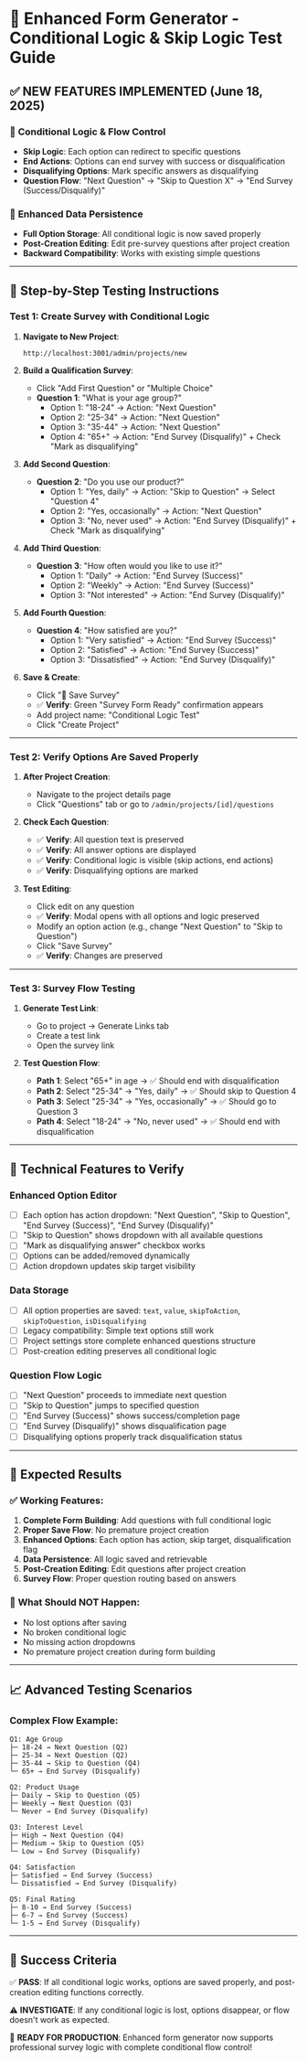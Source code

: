 # 🔄 Enhanced Form Generator - Conditional Logic & Skip Logic Test Guide

## ✅ **NEW FEATURES IMPLEMENTED** (June 18, 2025)

### 🎯 **Conditional Logic & Flow Control**
- **Skip Logic**: Each option can redirect to specific questions
- **End Actions**: Options can end survey with success or disqualification  
- **Disqualifying Options**: Mark specific answers as disqualifying
- **Question Flow**: "Next Question" → "Skip to Question X" → "End Survey (Success/Disqualify)"

### 💾 **Enhanced Data Persistence**
- **Full Option Storage**: All conditional logic is now saved properly
- **Post-Creation Editing**: Edit pre-survey questions after project creation
- **Backward Compatibility**: Works with existing simple questions

---

## 🧪 **Step-by-Step Testing Instructions**

### **Test 1: Create Survey with Conditional Logic**

1. **Navigate to New Project**:
   ```
   http://localhost:3001/admin/projects/new
   ```

2. **Build a Qualification Survey**:
   - Click "Add First Question" or "Multiple Choice"
   - **Question 1**: "What is your age group?"
     - Option 1: "18-24" → Action: "Next Question"
     - Option 2: "25-34" → Action: "Next Question" 
     - Option 3: "35-44" → Action: "Next Question"
     - Option 4: "65+" → Action: "End Survey (Disqualify)" + Check "Mark as disqualifying"

3. **Add Second Question**:
   - **Question 2**: "Do you use our product?"
     - Option 1: "Yes, daily" → Action: "Skip to Question" → Select "Question 4"
     - Option 2: "Yes, occasionally" → Action: "Next Question"
     - Option 3: "No, never used" → Action: "End Survey (Disqualify)" + Check "Mark as disqualifying"

4. **Add Third Question**:
   - **Question 3**: "How often would you like to use it?"
     - Option 1: "Daily" → Action: "End Survey (Success)"
     - Option 2: "Weekly" → Action: "End Survey (Success)"
     - Option 3: "Not interested" → Action: "End Survey (Disqualify)"

5. **Add Fourth Question**:
   - **Question 4**: "How satisfied are you?"
     - Option 1: "Very satisfied" → Action: "End Survey (Success)"
     - Option 2: "Satisfied" → Action: "End Survey (Success)"
     - Option 3: "Dissatisfied" → Action: "End Survey (Disqualify)"

6. **Save & Create**:
   - Click "💾 Save Survey"
   - ✅ **Verify**: Green "Survey Form Ready" confirmation appears
   - Add project name: "Conditional Logic Test"
   - Click "Create Project"

---

### **Test 2: Verify Options Are Saved Properly**

1. **After Project Creation**:
   - Navigate to the project details page
   - Click "Questions" tab or go to `/admin/projects/[id]/questions`

2. **Check Each Question**:
   - ✅ **Verify**: All question text is preserved
   - ✅ **Verify**: All answer options are displayed
   - ✅ **Verify**: Conditional logic is visible (skip actions, end actions)
   - ✅ **Verify**: Disqualifying options are marked

3. **Test Editing**:
   - Click edit on any question
   - ✅ **Verify**: Modal opens with all options and logic preserved
   - Modify an option action (e.g., change "Next Question" to "Skip to Question")
   - Click "Save Survey"
   - ✅ **Verify**: Changes are preserved

---

### **Test 3: Survey Flow Testing**

1. **Generate Test Link**:
   - Go to project → Generate Links tab
   - Create a test link
   - Open the survey link

2. **Test Question Flow**:
   - **Path 1**: Select "65+" in age → ✅ Should end with disqualification
   - **Path 2**: Select "25-34" → "Yes, daily" → ✅ Should skip to Question 4
   - **Path 3**: Select "25-34" → "Yes, occasionally" → ✅ Should go to Question 3
   - **Path 4**: Select "18-24" → "No, never used" → ✅ Should end with disqualification

---

## 🔧 **Technical Features to Verify**

### **Enhanced Option Editor**
- [ ] Each option has action dropdown: "Next Question", "Skip to Question", "End Survey (Success)", "End Survey (Disqualify)"
- [ ] "Skip to Question" shows dropdown with all available questions  
- [ ] "Mark as disqualifying answer" checkbox works
- [ ] Options can be added/removed dynamically
- [ ] Action dropdown updates skip target visibility

### **Data Storage**
- [ ] All option properties are saved: `text`, `value`, `skipToAction`, `skipToQuestion`, `isDisqualifying`
- [ ] Legacy compatibility: Simple text options still work
- [ ] Project settings store complete enhanced questions structure
- [ ] Post-creation editing preserves all conditional logic

### **Question Flow Logic**
- [ ] "Next Question" proceeds to immediate next question
- [ ] "Skip to Question" jumps to specified question  
- [ ] "End Survey (Success)" shows success/completion page
- [ ] "End Survey (Disqualify)" shows disqualification page
- [ ] Disqualifying options properly track disqualification status

---

## 🎯 **Expected Results**

### ✅ **Working Features**:
1. **Complete Form Building**: Add questions with full conditional logic
2. **Proper Save Flow**: No premature project creation
3. **Enhanced Options**: Each option has action, skip target, disqualification flag
4. **Data Persistence**: All logic saved and retrievable
5. **Post-Creation Editing**: Edit questions after project creation
6. **Survey Flow**: Proper question routing based on answers

### 🚨 **What Should NOT Happen**:
- No lost options after saving
- No broken conditional logic
- No missing action dropdowns
- No premature project creation during form building

---

## 📈 **Advanced Testing Scenarios**

### **Complex Flow Example**:
```
Q1: Age Group
├─ 18-24 → Next Question (Q2)
├─ 25-34 → Next Question (Q2)  
├─ 35-44 → Skip to Question (Q4)
└─ 65+ → End Survey (Disqualify)

Q2: Product Usage
├─ Daily → Skip to Question (Q5)
├─ Weekly → Next Question (Q3)
└─ Never → End Survey (Disqualify)

Q3: Interest Level  
├─ High → Next Question (Q4)
├─ Medium → Skip to Question (Q5)
└─ Low → End Survey (Disqualify)

Q4: Satisfaction
├─ Satisfied → End Survey (Success)
└─ Dissatisfied → End Survey (Disqualify)

Q5: Final Rating
├─ 8-10 → End Survey (Success)
├─ 6-7 → End Survey (Success)
└─ 1-5 → End Survey (Disqualify)
```

---

## 🎉 **Success Criteria**

✅ **PASS**: If all conditional logic works, options are saved properly, and post-creation editing functions correctly.

⚠️ **INVESTIGATE**: If any conditional logic is lost, options disappear, or flow doesn't work as expected.

🔧 **READY FOR PRODUCTION**: Enhanced form generator now supports professional survey logic with complete conditional flow control!
